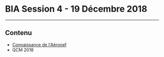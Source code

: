 # BIA Session 4 - 19 Décembre 2018

---

## Contenu

* [Connaissance de l'Aéronef ](../themes/support/aeronef/BIA_AERONEFS_TOURNEFEUILLE.pdf)
* QCM 2018